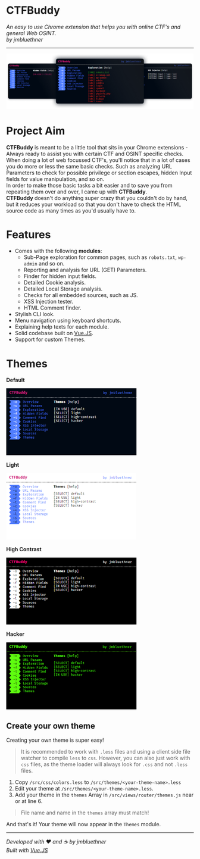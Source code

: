 # CTFBuddy  

_An easy to use Chrome extension that helps you with online CTF's and general Web OSINT._  
_by jmbluethner_

---

<img src="./docs/montage.png">

# Project Aim

**CTFBuddy** is meant to be a little tool that sits in your Chrome extensions - Always ready to assist you with certain CTF and OSINT specific checks.  
When doing a lot of web focussed CTF's, you'll notice that in a lot of cases you do more or less the same basic checks. Such as analyzing URL Parameters to check for possible privilege or section escapes, hidden Input fields for value manipulation, and so on.  
In order to make those basic tasks a bit easier and to save you from repeating them over and over, I came up with **CTFBuddy**.  
**CTFBuddy** doesn't do anything super crazy that you couldn't do by hand, but it reduces your workload so that you don't have to check the HTML source code as many times as you'd usually have to.

# Features

- Comes with the following **modules**:
  - Sub-Page exploration for common pages, such as `robots.txt`, `wp-admin` and so on.
  - Reporting and analysis for URL (GET) Parameters.
  - Finder for hidden input fields.
  - Detailed Cookie analysis.
  - Detailed Local Storage analysis.
  - Checks for all embedded sources, such as JS.
  - XSS Injection tester.
  - HTML Comment finder.
- Stylish CLI look.
- Menu navigation using keyboard shortcuts.
- Explaining help texts for each module.
- Solid codebase built on <a href="https://vuejs.org/">Vue.JS</a>.
- Support for custom Themes.

# Themes

**Default**

<img width="350px" src="./docs/t_default.png">

**Light**

<img width="350px" src="./docs/t_light.png">

**High Contrast**

<img width="350px" src="./docs/t_high-contrast.png">

**Hacker**

<img width="350px" src="./docs/t_hacker.png">

## Create your own theme

Creating your own theme is super easy!  

> It is recommended to work with `.less` files and using a client side file watcher to compile `less` to `css`. However, you can also just work with `css` files, as the theme loader will always look for `.css` and not `.less` files.

1. Copy `/src/css/colors.less` to `/src/themes/<your-theme-name>.less`
2. Edit your theme at `/src/themes/<your-theme-name>.less`.
3. Add your theme in the `themes` Array in `/src/views/router/themes.js` near or at line 6.

> File name and name in the `themes` array must match!

And that's it! Your theme will now appear in the `Themes` module.

---

_Developed with ♥️ and ☕ by jmbluethner_  
_Built with <a href="https://vuejs.org/">Vue.JS</a>_